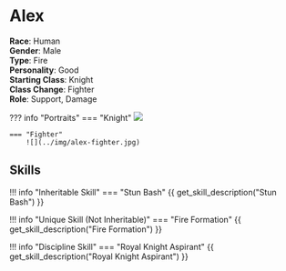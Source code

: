 # Alex

**Race**: Human  
**Gender**: Male  
**Type**: Fire  
**Personality**: Good  
**Starting Class**: Knight  
**Class Change**: Fighter  
**Role**: Support, Damage

??? info "Portraits"
    === "Knight"
        ![](../img/alex-knight.png)

    === "Fighter"
        ![](../img/alex-fighter.jpg)

## Skills

!!! info "Inheritable Skill"
    === "Stun Bash"
        {{ get_skill_description("Stun Bash") }}

!!! info "Unique Skill (Not Inheritable)"
    === "Fire Formation"
        {{ get_skill_description("Fire Formation") }}
        
!!! info "Discipline Skill"
    === "Royal Knight Aspirant"
        {{ get_skill_description("Royal Knight Aspirant") }}
